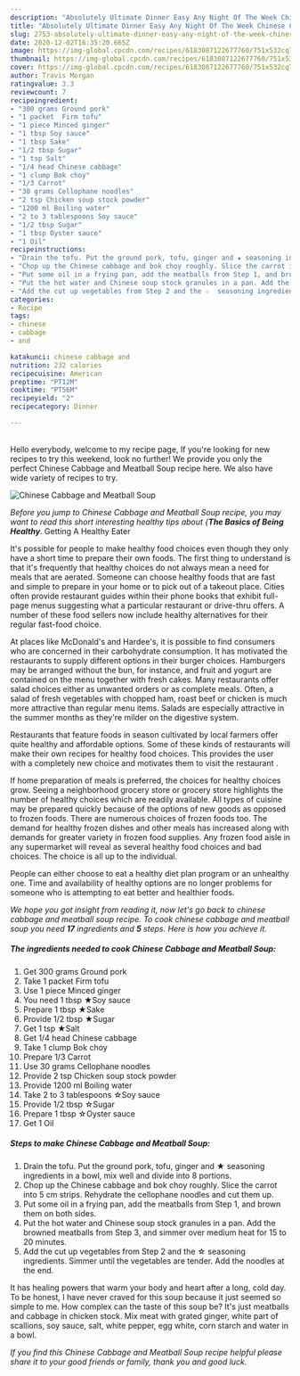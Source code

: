 ```yaml
---
description: "Absolutely Ultimate Dinner Easy Any Night Of The Week Chinese Cabbage and Meatball Soup"
title: "Absolutely Ultimate Dinner Easy Any Night Of The Week Chinese Cabbage and Meatball Soup"
slug: 2753-absolutely-ultimate-dinner-easy-any-night-of-the-week-chinese-cabbage-and-meatball-soup
date: 2020-12-02T16:35:20.665Z
image: https://img-global.cpcdn.com/recipes/6183087122677760/751x532cq70/chinese-cabbage-and-meatball-soup-recipe-main-photo.jpg
thumbnail: https://img-global.cpcdn.com/recipes/6183087122677760/751x532cq70/chinese-cabbage-and-meatball-soup-recipe-main-photo.jpg
cover: https://img-global.cpcdn.com/recipes/6183087122677760/751x532cq70/chinese-cabbage-and-meatball-soup-recipe-main-photo.jpg
author: Travis Morgan
ratingvalue: 3.3
reviewcount: 7
recipeingredient:
- "300 grams Ground pork"
- "1 packet  Firm tofu"
- "1 piece Minced ginger"
- "1 tbsp Soy sauce"
- "1 tbsp Sake"
- "1/2 tbsp Sugar"
- "1 tsp Salt"
- "1/4 head Chinese cabbage"
- "1 clump Bok choy"
- "1/3 Carrot"
- "30 grams Cellophane noodles"
- "2 tsp Chicken soup stock powder"
- "1200 ml Boiling water"
- "2 to 3 tablespoons Soy sauce"
- "1/2 tbsp Sugar"
- "1 tbsp Oyster sauce"
- "1 Oil"
recipeinstructions:
- "Drain the tofu. Put the ground pork, tofu, ginger and ★ seasoning ingredients in a bowl, mix well and divide into 8 portions."
- "Chop up the Chinese cabbage and bok choy roughly. Slice the carrot into 5 cm strips. Rehydrate the cellophane noodles and cut them up."
- "Put some oil in a frying pan, add the meatballs from Step 1, and brown them on both sides."
- "Put the hot water and Chinese soup stock granules in a pan. Add the browned meatballs from Step 3, and simmer over medium heat for 15 to 20 minutes."
- "Add the cut up vegetables from Step 2 and the ☆  seasoning ingredients. Simmer until the vegetables are tender. Add the noodles at the end."
categories:
- Recipe
tags:
- chinese
- cabbage
- and

katakunci: chinese cabbage and 
nutrition: 232 calories
recipecuisine: American
preptime: "PT12M"
cooktime: "PT56M"
recipeyield: "2"
recipecategory: Dinner

---
```

<br>
Hello everybody, welcome to my recipe page, If you're looking for new recipes to try this weekend, look no further! We provide you only the perfect Chinese Cabbage and Meatball Soup recipe here. We also have wide variety of recipes to try.
<br>


![Chinese Cabbage and Meatball Soup](https://img-global.cpcdn.com/recipes/6183087122677760/751x532cq70/chinese-cabbage-and-meatball-soup-recipe-main-photo.jpg)

<i>Before you jump to Chinese Cabbage and Meatball Soup recipe, you may want to read this short interesting healthy tips about {<strong>The Basics of Being Healthy</strong>.</i>
Getting A Healthy Eater

It's possible for people to make healthy food choices even though they only have a short time to prepare their own foods. The first thing to understand is that it's frequently that healthy choices do not always mean a need for meals that are aerated. Someone can choose healthy foods that are fast and simple to prepare in your home or to pick out of a takeout place. Cities often provide restaurant guides within their phone books that exhibit full-page menus suggesting what a particular restaurant or drive-thru offers. A number of these food sellers now include healthy alternatives for their regular fast-food choice.

At places like McDonald's and Hardee's, it is possible to find consumers who are concerned in their carbohydrate consumption.  It has motivated the restaurants to supply different options in their burger choices. Hamburgers may be arranged without the bun, for instance, and fruit and yogurt are contained on the menu together with fresh cakes. Many restaurants offer salad choices either as unwanted orders or as complete meals. Often, a salad of fresh vegetables with chopped ham, roast beef or chicken is much more attractive than regular menu items.  Salads are especially attractive in the summer months as they're milder on the digestive system.

Restaurants that feature foods in season cultivated by local farmers offer quite healthy and affordable options. Some of these kinds of restaurants will make their own recipes for healthy food choices.  This provides the user with a completely new choice and motivates them to visit the restaurant .

If home preparation of meals is preferred, the choices for healthy choices grow. Seeing a neighborhood grocery store or grocery store highlights the number of healthy choices which are readily available.  All types of cuisine may be prepared quickly because of the options of new goods as opposed to frozen foods. There are numerous choices of frozen foods too. The demand for healthy frozen dishes and other meals has increased along with demands for greater variety in frozen food supplies. Any frozen food aisle in any supermarket will reveal as several healthy food choices and bad choices. The choice is all up to the individual.

People can either choose to eat a healthy diet plan program or an unhealthy one. Time and availability of healthy options are no longer problems for someone who is attempting to eat better and healthier foods.


<i>We hope you got insight from reading it, now let's go back to chinese cabbage and meatball soup recipe. To cook chinese cabbage and meatball soup you need <strong>17</strong> ingredients and <strong>5</strong> steps. Here is how you achieve it.
</i>

##### The ingredients needed to cook Chinese Cabbage and Meatball Soup:

1. Get 300 grams Ground pork
1. Take 1 packet  Firm tofu
1. Use 1 piece Minced ginger
1. You need 1 tbsp ★Soy sauce
1. Prepare 1 tbsp ★Sake
1. Provide 1/2 tbsp ★Sugar
1. Get 1 tsp ★Salt
1. Get 1/4 head Chinese cabbage
1. Take 1 clump Bok choy
1. Prepare 1/3 Carrot
1. Use 30 grams Cellophane noodles
1. Provide 2 tsp Chicken soup stock powder
1. Provide 1200 ml Boiling water
1. Take 2 to 3 tablespoons ☆Soy sauce
1. Provide 1/2 tbsp ☆Sugar
1. Prepare 1 tbsp ☆Oyster sauce
1. Get 1 Oil


##### Steps to make Chinese Cabbage and Meatball Soup:

1. Drain the tofu. Put the ground pork, tofu, ginger and ★ seasoning ingredients in a bowl, mix well and divide into 8 portions.
1. Chop up the Chinese cabbage and bok choy roughly. Slice the carrot into 5 cm strips. Rehydrate the cellophane noodles and cut them up.
1. Put some oil in a frying pan, add the meatballs from Step 1, and brown them on both sides.
1. Put the hot water and Chinese soup stock granules in a pan. Add the browned meatballs from Step 3, and simmer over medium heat for 15 to 20 minutes.
1. Add the cut up vegetables from Step 2 and the ☆  seasoning ingredients. Simmer until the vegetables are tender. Add the noodles at the end.


It has healing powers that warm your body and heart after a long, cold day. To be honest, I have never craved for this soup because it just seemed so simple to me. How complex can the taste of this soup be? It&#39;s just meatballs and cabbage in chicken stock. Mix meat with grated ginger, white part of scallions, soy sauce, salt, white pepper, egg white, corn starch and water in a bowl. 

<i>If you find this Chinese Cabbage and Meatball Soup recipe helpful please share it to your good friends or family, thank you and good luck.</i>
